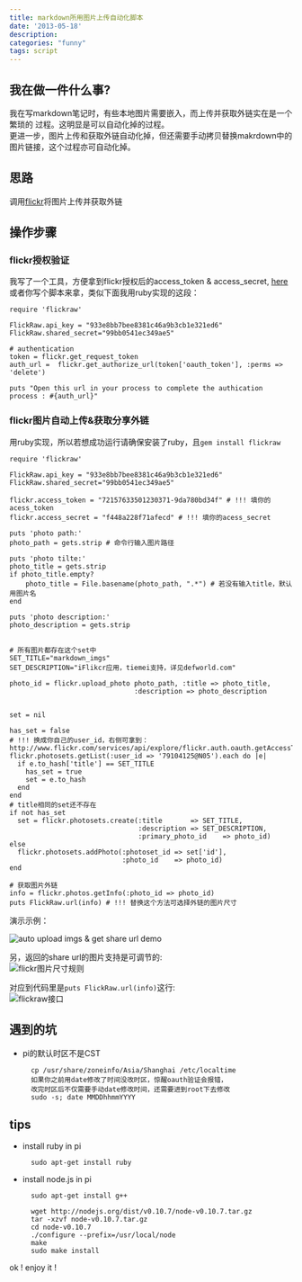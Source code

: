 ```yaml
---
title: markdown所用图片上传自动化脚本
date: '2013-05-18'
description:
categories: "funny"
tags: script
---
```


## 我在做一件什么事?
我在写markdown笔记时，有些本地图片需要嵌入，而上传并获取外链实在是一个繁琐的
过程。这明显是可以自动化掉的过程。  
更进一步，图片上传和获取外链自动化掉，但还需要手动拷贝替换makrdown中的图片链接，这个过程亦可自动化掉。

## 思路
调用[flickr](http://flikr.com/)将图片上传并获取外链

## 操作步骤
### flickr授权验证
我写了一个工具，方便拿到flickr授权后的access_token & access_secret, [here](/tools)  
或者你写个脚本来拿，类似下面我用ruby实现的这段：  

    require 'flickraw'

    FlickRaw.api_key = "933e8bb7bee8381c46a9b3cb1e321ed6"
    FlickRaw.shared_secret="99bb0541ec349ae5"

    # authentication 
    token = flickr.get_request_token
    auth_url =  flickr.get_authorize_url(token['oauth_token'], :perms => 'delete')

    puts "Open this url in your process to complete the authication process : #{auth_url}"

### flickr图片自动上传&获取分享外链
用ruby实现，所以若想成功运行请确保安装了ruby，且`gem install flickraw`  

    require 'flickraw'

    FlickRaw.api_key = "933e8bb7bee8381c46a9b3cb1e321ed6"
    FlickRaw.shared_secret="99bb0541ec349ae5"

    flickr.access_token = "72157633501230371-9da780bd34f" # !!! 填你的acess_token
    flickr.access_secret = "f448a228f71afecd" # !!! 填你的acess_secret

    puts 'photo path:'
    photo_path = gets.strip # 命令行输入图片路径

    puts 'photo tilte:'
    photo_title = gets.strip 
    if photo_title.empty?
        photo_title = File.basename(photo_path, ".*") # 若没有输入title，默认用图片名
    end

    puts 'photo description:'
    photo_description = gets.strip


    # 所有图片都存在这个set中
    SET_TITLE="markdown_imgs"
    SET_DESCRIPTION="iFlikcr应用，tiemei支持，详见defworld.com"

    photo_id = flickr.upload_photo photo_path, :title => photo_title, 
                                   :description => photo_description 

    
    set = nil 

    has_set = false
    # !!! 换成你自己的user_id，右侧可拿到：http://www.flickr.com/services/api/explore/flickr.auth.oauth.getAccessToken
    flickr.photosets.getList(:user_id => '79104125@N05').each do |e| 
      if e.to_hash['title'] == SET_TITLE
        has_set = true
        set = e.to_hash
      end 
    end
    # title相同的set还不存在
    if not has_set
      set = flickr.photosets.create(:title       => SET_TITLE, 
                                    :description => SET_DESCRIPTION,
                                    :primary_photo_id    => photo_id)
    else
      flickr.photosets.addPhoto(:photoset_id => set['id'], 
                                :photo_id    => photo_id)
    end

    # 获取图片外链
    info = flickr.photos.getInfo(:photo_id => photo_id)
    puts FlickRaw.url(info) # !!! 替换这个方法可选择外链的图片尺寸

演示示例：  
  
![auto upload imgs & get share url demo](http://farm8.staticflickr.com/7401/8749136193_2d19cbb140.jpg)  
  
另，返回的share url的图片支持是可调节的:  
![flickr图片尺寸规则](http://farm3.staticflickr.com/2833/8749133645_83b09f7396.jpg)  
  
对应到代码里是`puts FlickRaw.url(info)`这行:  
![flickraw接口](http://farm8.staticflickr.com/7368/8749149989_2f285b06da.jpg)  


## 遇到的坑
* pi的默认时区不是CST

        cp /usr/share/zoneinfo/Asia/Shanghai /etc/localtime
        如果你之前用date修改了时间没改时区，惊醒oauth验证会报错，
        改完时区后不仅需要手动date修改时间，还需要进到root下去修改
        sudo -s; date MMDDhhmmYYYY

## tips
* install ruby in pi

        sudo apt-get install ruby 

* install node.js in pi

        sudo apt-get install g++

        wget http://nodejs.org/dist/v0.10.7/node-v0.10.7.tar.gz
        tar -xzvf node-v0.10.7.tar.gz
        cd node-v0.10.7
        ./configure --prefix=/usr/local/node
        make 
        sudo make install

ok ! enjoy it !  
